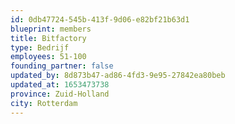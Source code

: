 ```yaml
---
id: 0db47724-545b-413f-9d06-e82bf21b63d1
blueprint: members
title: Bitfactory
type: Bedrijf
employees: 51-100
founding_partner: false
updated_by: 8d873b47-ad86-4fd3-9e95-27842ea80beb
updated_at: 1653473738
province: Zuid-Holland
city: Rotterdam
---
```

